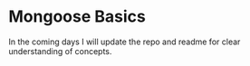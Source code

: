 # Mongoose Basics

In the coming days I will update the repo and readme for clear understanding of concepts.
